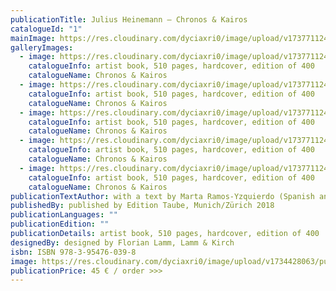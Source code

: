 ```yaml
---
publicationTitle: Julius Heinemann – Chronos & Kairos
catalogueId: "1"
mainImage: https://res.cloudinary.com/dyciaxri0/image/upload/v1737711248/catalogue_images/Catalogue_Images/Heinemann_Chronos_Kairos_02_1_vzy2qn.jpg
galleryImages:
  - image: https://res.cloudinary.com/dyciaxri0/image/upload/v1737711248/catalogue_images/Catalogue_Images/Heinemann_Chronos_Kairos_04_1_zzhzaf.jpg
    catalogueInfo: artist book, 510 pages, hardcover, edition of 400
    catalogueName: Chronos & Kairos
  - image: https://res.cloudinary.com/dyciaxri0/image/upload/v1737711247/catalogue_images/Catalogue_Images/Heinemann_Chronos_Kairos_03_1_t9g2y4.jpg
    catalogueInfo: artist book, 510 pages, hardcover, edition of 400
    catalogueName: Chronos & Kairos
  - image: https://res.cloudinary.com/dyciaxri0/image/upload/v1737711247/catalogue_images/Catalogue_Images/Heinemann_Chronos_Kairos_03_1_t9g2y4.jpg
    catalogueInfo: artist book, 510 pages, hardcover, edition of 400
    catalogueName: Chronos & Kairos
  - image: https://res.cloudinary.com/dyciaxri0/image/upload/v1737711247/catalogue_images/Catalogue_Images/Heinemann_Chronos_Kairos_05_1_zolqb1.jpg
    catalogueInfo: artist book, 510 pages, hardcover, edition of 400
    catalogueName: Chronos & Kairos
  - image: https://res.cloudinary.com/dyciaxri0/image/upload/v1737711248/catalogue_images/Catalogue_Images/Heinemann_Chronos_Kairos_01_1_achjbm.jpg
    catalogueInfo: artist book, 510 pages, hardcover, edition of 400
    catalogueName: Chronos & Kairos
publicationTextAuthor: with a text by Marta Ramos-Yzquierdo (Spanish and English)
publishedBy: published by Edition Taube, Munich/Zürich 2018
publicationLanguages: ""
publicationEdition: ""
publicationDetails: artist book, 510 pages, hardcover, edition of 400
designedBy: designed by Florian Lamm, Lamm & Kirch
isbn: ISBN 978-3-95476-039-8
image: https://res.cloudinary.com/dyciaxri0/image/upload/v1734428063/publications/Catalogue_Images/Heinemann_Chronos_Kairos_02_1_bmwraz.jpg
publicationPrice: 45 € / order >>>
---
```

